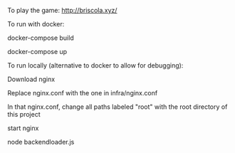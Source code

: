 To play the game:
http://briscola.xyz/

To run with docker:

docker-compose build

docker-compose up

To run locally (alternative to docker to allow for debugging):

Download nginx

Replace nginx.conf with the one in infra/nginx.conf

In that nginx.conf, change all paths labeled "root" with the root directory of this project

start nginx

node backendloader.js
